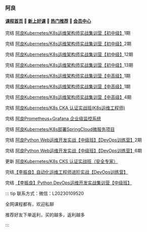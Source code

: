 ### 阿良
#### [**课程首页**](../index.md) 💖 [**新上好课**](./xshk.md) 💖 [**热门推荐**](./rmtj.md) 💖 [**会员中心**](./vip.md)

完结 [阿良Kubernetes/K8s运维架构师实战集训营【初中级】](https://ke.qq.com/course/344137)1期

完结 [阿良Kubernetes/K8s运维架构师实战集训营【初中级】](https://ke.qq.com/course/344137)2期

完结 [阿良Kubernetes/K8s运维架构师实战集训营【初中级】](https://ke.qq.com/course/344137)12期

完结 [阿良Kubernetes/K8s运维架构师实战集训营【初中级】](https://ke.qq.com/course/344137)13期

完结 [阿良Kubernetes/K8s运维架构师实战集训营【中高级】](https://ke.qq.com/course/446949)1期

完结 [阿良Kubernetes/K8s运维架构师实战集训营【中高级】](https://ke.qq.com/course/446949)1期

完结 [阿良Kubernetes/K8s运维架构师实战集训营【中高级】](https://ke.qq.com/course/446949)4期

完结 [阿良Kubernetes/K8s CKA 认证实战班(K8s运维工程师)](https://ke.qq.com/course/1709963)

完结 [阿良Prometheus+Grafana 企业级监控系统](https://ke.qq.com/course/374130)

完结 [阿良Kubernetes/K8s部署SpringCloud微服务项目](https://ke.qq.com/course/429122)

完结 [阿良Python Web运维开发实战【中级班】【DevOps训练营】](https://ke.qq.com/course/320021)2期

完结 [阿良Python Web运维开发实战【中级班】【DevOps训练营】](https://ke.qq.com/course/320021)6期

更新 [阿良Kubernetes/K8s CKS 认证实战班（安全专家）](https://ke.qq.com/course/3547508?tuin=68548dfc)

完结[【李振良】自动化运维工程师进阶实战【DevOps训练营】](https://m.ke.qq.com/course/393257)

完结 [【李振良】Python DevOps运维开发实战集训营【中级班】](https://ke.qq.com/course/320021)



::: tip
联系方式：微信：L20230109520

全网课程都有，欢迎私聊

推荐好友下单返利，买的越多，返利越多

:::
